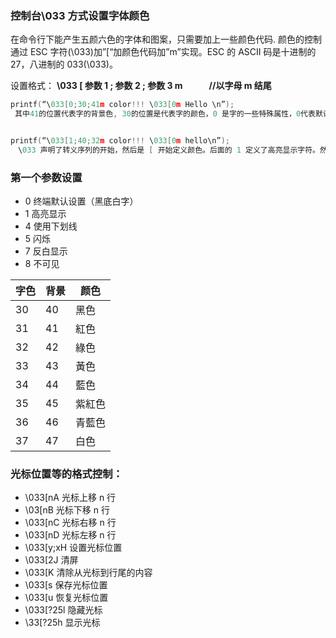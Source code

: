 <!--
 * @Author: feng 1804831168@qq.com
 * @Date: 2024-07-02 17:06:54
 * @LastEditors: feng 1804831168@qq.com
 * @LastEditTime: 2025-02-12 11:49:17
 * @Description:
 * Copyright (c) 2025 by Feng, All Rights Reserved.
-->

### 控制台\033 方式设置字体颜色

在命令行下能产生五颜六色的字体和图案，只需要加上一些颜色代码.
颜色的控制通过 ESC 字符(\033)加”[“加颜色代码加”m”实现。ESC 的 ASCII 码是十进制的 27，八进制的 033(\033)。

设置格式： **\033 [ 参数 1 ; 参数 2 ; 参数 3 m   //以字母 m 结尾**

```cpp
printf(“\033[0;30;41m color!!! \033[0m Hello \n”);
 其中41的位置代表字的背景色, 30的位置是代表字的颜色，0 是字的一些特殊属性，0代表默认关闭，一些其他属性如闪烁、下划线等。ascii code 对颜色进行调用的。


printf(“\033[1;40;32m color!!! \033[0m hello\n”);
　\033 声明了转义序列的开始，然后是 [ 开始定义颜色。后面的 1 定义了高亮显示字符。然后是背景颜色，这里面是40，表示黑色背景。接着是前景颜色，这里面是32，表示绿色。我们用 \033[0m 关闭转义序列， \033[0m 是终端默认颜色。

```

### 第一个参数设置

- 0 终端默认设置（黑底白字）
- 1 高亮显示
- 4 使用下划线
- 5 闪烁
- 7 反白显示
- 8 不可见

| 字色 | 背景 | 颜色   |
| ---- | ---- | ------ |
| 30   | 40   | 黑色   |
| 31   | 41   | 紅色   |
| 32   | 42   | 綠色   |
| 33   | 43   | 黃色   |
| 34   | 44   | 藍色   |
| 35   | 45   | 紫紅色 |
| 36   | 46   | 青藍色 |
| 37   | 47   | 白色   |

### 光标位置等的格式控制：

- \033[nA 光标上移 n 行
- \03[nB 光标下移 n 行
- \033[nC 光标右移 n 行
- \033[nD 光标左移 n 行
- \033[y;xH 设置光标位置
- \033[2J 清屏
- \033[K 清除从光标到行尾的内容
- \033[s 保存光标位置
- \033[u 恢复光标位置
- \033[?25l 隐藏光标
- \33[?25h 显示光标
